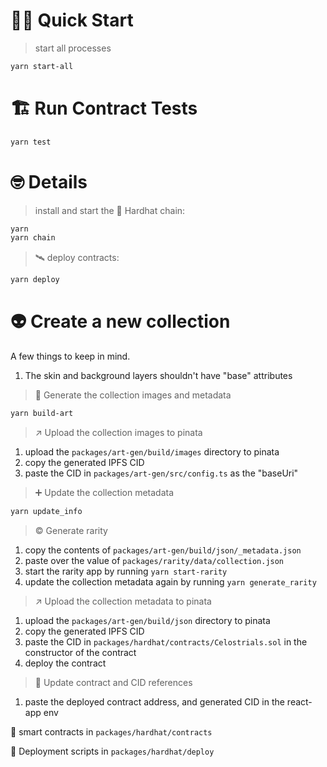 # 🏄‍♂️ Quick Start

> start all processes

```bash
yarn start-all
```

# 🏗 Run Contract Tests

```bash
yarn test
```

# 🤓 Details

> install and start the 👷‍ Hardhat chain:

```bash
yarn
yarn chain
```

> 🛰 deploy contracts:

```bash
yarn deploy
```

# 👽 Create a new collection

A few things to keep in mind.

1. The skin and background layers shouldn't have "base" attributes

> 🎨 Generate the collection images and metadata

```bash
yarn build-art
```

> ↗️ Upload the collection images to pinata

1. upload the `packages/art-gen/build/images` directory to pinata
2. copy the generated IPFS CID
3. paste the CID in `packages/art-gen/src/config.ts` as the "baseUri"

> ➕ Update the collection metadata

```bash
yarn update_info
```

> © Generate rarity

1. copy the contents of `packages/art-gen/build/json/_metadata.json`
2. paste over the value of `packages/rarity/data/collection.json`
3. start the rarity app by running `yarn start-rarity`
4. update the collection metadata again by running `yarn generate_rarity`

> ↗️ Upload the collection metadata to pinata

1. upload the `packages/art-gen/build/json` directory to pinata
2. copy the generated IPFS CID
3. paste the CID in `packages/hardhat/contracts/Celostrials.sol` in the constructor of the contract
4. deploy the contract

> 🔄 Update contract and CID references

1. paste the deployed contract address, and generated CID in the react-app env

🔏 smart contracts in `packages/hardhat/contracts`

💼 Deployment scripts in `packages/hardhat/deploy`
